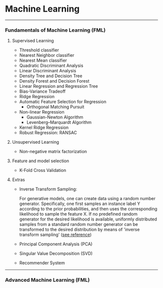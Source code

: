 # Machine Learning

***

### Fundamentals of Machine Learning (FML)

1. Supervised Learning
    * Threshold classifier
    * Nearest Neighbor classifier
    * Nearest Mean classifier
    * Quadratic Discriminant Analysis
    * Linear Discriminant Analysis
    * Density Tree and Decision Tree
    * Density Forest and Decision Forest
    * Linear Regression and Regression Tree
    * Bias-Variance Tradeoff
    * Ridge Regression
    * Automatic Feature Selection for Regression
        * Orthogonal Matching Pursuit
    * Non-linear Regression
        * Gaussian-Newton Algorithm
        * Levenberg–Marquardt Algorithm
    * Kernel Ridge Regression
    * Robust Regression: RANSAC

2. Unsupervised Learning
    * Non-negative matrix factorization


3. Feature and model selection
    * K-Fold Cross Validation

4. Extras
    * Inverse Transform Sampling:

      For generative models, one can create data using a random number generator. Specifically, one first samples an
      instance label Y according to the prior probabilities, and then uses the corresponding likelihood to sample the
      feature X. If no predefined random generator for the desired likelihood is available, uniformly distributed
      samples from a standard random number generator can be transformed to the desired distribution by means of
      'inverse transform sampling' ([see reference](https://en.wikipedia.org/wiki/Inverse_transform_sampling))

    * Principal Component Analysis (PCA)
    * Singular Value Decomposition (SVD)
    * Recommender System

***

### Advanced Machine Learning (FML)

    
